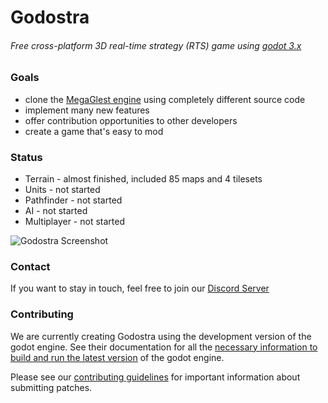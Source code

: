 # Godostra
###### Free cross-platform 3D real-time strategy (RTS) game using [godot 3.x](http://docs.godotengine.org/en/3.0/)

### Goals

* clone the [MegaGlest engine](https://megaglest.org) using completely different source code
* implement many new features
* offer contribution opportunities to other developers
* create a game that's easy to mod

### Status
* Terrain - almost finished, included 85 maps and 4 tilesets
* Units - not started
* Pathfinder - not started
* AI - not started
* Multiplayer - not started

![Godostra Screenshot](https://i.imgur.com/wcOzfQR.jpg)

### Contact
If you want to stay in touch, feel free to join our [Discord Server](https://discordapp.com/invite/kNyvzzq)



### Contributing

We are currently creating Godostra using the development version of the godot engine.
See their documentation for all the [necessary information to build and run the latest
version](http://docs.godotengine.org/en/3.0/development/compiling/index.html)
of the godot engine.

Please see our [contributing
guidelines](https://github.com/Godostra/godostra/blob/master/CONTRIBUTING.md)
for important information about submitting patches.
